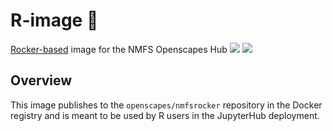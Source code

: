 # R-image 🚀

[Rocker-based](https://hub.docker.com/r/rocker/geospatial) image for the NMFS Openscapes Hub
![](https://img.shields.io/docker/image-size/openscapes/rocker?sort=date)
<a href="https://hub.docker.com/repository/docker/openscapes/rocker/tags?page=1&ordering=last_updated"><img src="https://img.shields.io/docker/v/openscapes/rocker"></a>

## Overview

This image publishes to the `openscapes/nmfsrocker` repository in the Docker registry and is meant to be used by R users in the JupyterHub deployment.
